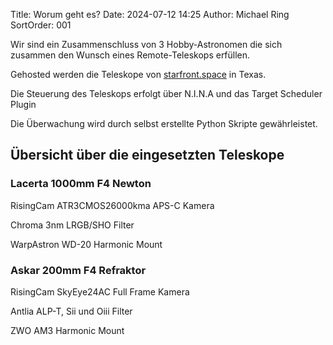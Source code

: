 Title: Worum geht es?
Date: 2024-07-12 14:25
Author: Michael Ring
SortOrder: 001

Wir sind ein Zusammenschluss von 3 Hobby-Astronomen die sich zusammen den Wunsch eines Remote-Teleskops erfüllen.

Gehosted werden die Teleskope von [starfront.space](https://starfront.space) in Texas.

Die Steuerung des Teleskops erfolgt über N.I.N.A und das Target Scheduler Plugin

Die Überwachung wird durch selbst erstellte Python Skripte gewährleistet.

## Übersicht über die eingesetzten Teleskope

### Lacerta 1000mm F4 Newton

RisingCam ATR3CMOS26000kma APS-C Kamera

Chroma 3nm LRGB/SHO Filter  

WarpAstron WD-20 Harmonic Mount



### Askar 200mm F4 Refraktor

RisingCam SkyEye24AC Full Frame Kamera

Antlia ALP-T, Sii und Oiii Filter

ZWO AM3 Harmonic Mount

